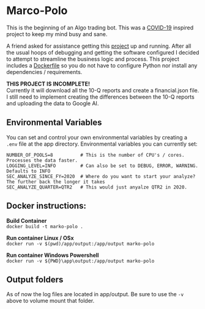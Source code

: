 # Marco-Polo
This is the beginning of an Algo trading bot.  This was a [COVID-19](https://en.wikipedia.org/wiki/Coronavirus_disease_2019)
inspired project to keep my mind busy and sane.  

A friend asked for assistance getting this [project](https://towardsdatascience.com/build-a-commission-free-algo-trading-bot-by-machine-learning-quarterly-earnings-reports-full-b414e5d759e8) 
up and running.  After all the usual hoops of debugging and getting the software configured I decided to attempt to streamline
the business logic and process.  This project includes a [Dockerfile](https://docker.com) so you do not have to
configure Python nor install any dependencies / requirements.

**THIS PROJECT IS INCOMPLETE!**   
Currently it will download all the 10-Q reports and create a financial.json file.  I still need to implement
creating the differences between the 10-Q reports and uploading the data to Google AI.


## Environmental Variables
You can set and control your own environmental variables by creating a `.env` file at the app directory. 
Environmental variables you can currently set:
```
NUMBER_OF_POOLS=8          # This is the number of CPU's / cores. Processes the data faster.
LOGGING_LEVEL=INFO         # Can also be set to DEBUG, ERROR, WARNING.  Defaults to INFO
SEC_ANALYZE_SINCE_FY=2020  # Where do you want to start your analyze?  The further back the longer it takes
SEC_ANALYZE_QUARTER=QTR2   # This would just anyalze QTR2 in 2020.
```

## Docker instructions:
**Build Container**   
```docker build -t marko-polo .```   

**Run container Linux / OSx**   
```docker run -v $(pwd)/app/output:/app/output marko-polo```

**Run container Windows Powershell**   
```docker run -v ${PWD}\app\output:/app/output marko-polo```

## Output folders
As of now the log files are located in app/output.  Be sure to use the `-v` above to volume mount that folder.


